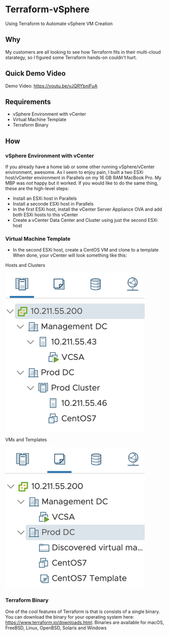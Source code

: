# Terraform-vSphere
Using Terraform to Automate vSphere VM Creation
## Why
My customers are all looking to see how Terraform fits in their multi-cloud starategy, so I figured some Terraform hands-on couldn't hurt. 
## Quick Demo Video
Demo Video: https://youtu.be/yJQRYbniFuA
## Requirements
* vSphere Environment with vCenter
* Virtual Machine Template
* Terraform Binary
## How
### vSphere Environment with vCenter
If you already have a home lab or some other running vSphere/vCenter environment, awesome. As I seem to enjoy pain, I built a two ESXi host/vCenter environment in Parallels on my 16 GB RAM MacBook Pro. My MBP was _not_ happy but it worked. If you would like to do the same thing, these are the high-level steps:
* Install an ESXi host in Parallels
* Install a seconde ESXi host in Parallels
* In the first ESXi host, install the vCenter Server Appliance OVA and add both ESXi hosts to this vCenter
* Create a vCenter Data Center and Cluster using just the second ESXi host
### Virtual Machine Template
* In the second ESXi host, create a CentOS VM and clone to a template
When done, your vCenter will look something like this:

Hosts and Clusters

![Hosts](https://github.com/DennisFaucher/Terraform-vSphere/blob/master/Hosts.png)

VMs and Templates

![VMs](https://github.com/DennisFaucher/Terraform-vSphere/blob/master/Virtual%20Machines.png)



### Terraform Binary
One of the cool features of Terraform is that is consists of a single binary. You can download the binary for your operating system here: https://www.terraform.io/downloads.html. Binaries are available for macOS, FreeBSD, Linux, OpenBSD, Solaris and Windows

